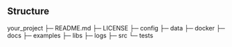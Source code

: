 ## Structure
your_project
├─ README.md
├─ LICENSE
├─ config 
├─ data 
├─ docker 
├─ docs 
├─ examples 
├─ libs 
├─ logs 
├─ src
└─ tests
